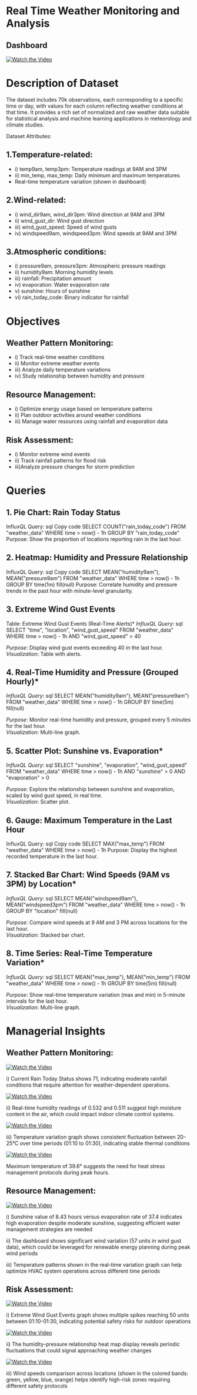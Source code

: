 # Real Time Weather Monitoring and Analysis 
## Dashboard 
[![Watch the Video](https://img.youtube.com/vi/yHxQ6yRFchk/0.jpg)](https://www.youtube.com/watch?v=yHxQ6yRFchk "Watch the Video")

# Description of Dataset

The dataset includes 70k observations, each corresponding to a specific time or day, with values for each column reflecting weather conditions at that time.
It provides a rich set of normalized and raw weather data suitable for statistical analysis and machine learning applications in meteorology and climate studies.

Dataset Attributes:

## 1.Temperature-related:

- i) temp9am, temp3pm: Temperature readings at 9AM and 3PM
- ii) min_temp, max_temp: Daily minimum and maximum temperatures
- Real-time temperature variation (shown in dashboard)

## 2.Wind-related:

- i) wind_dir9am, wind_dir3pm: Wind direction at 9AM and 3PM
- ii) wind_gust_dir: Wind gust direction
- iii) wind_gust_speed: Speed of wind gusts
- iv) windspeed9am, windspeed3pm: Wind speeds at 9AM and 3PM

## 3.Atmospheric conditions:

- i) pressure9am, pressure3pm: Atmospheric pressure readings
- ii) humidity9am: Morning humidity levels
- iii) rainfall: Precipitation amount
- iv) evaporation: Water evaporation rate
- v) sunshine: Hours of sunshine
- vi) rain_today_code: Binary indicator for rainfall


# Objectives

## Weather Pattern Monitoring:

- i) Track real-time weather conditions
- ii) Monitor extreme weather events
- iii) Analyze daily temperature variations
- iv) Study relationship between humidity and pressure

## Resource Management:

- i) Optimize energy usage based on temperature patterns
- ii) Plan outdoor activities around weather conditions
- iii) Manage water resources using rainfall and evaporation data

## Risk Assessment:

- i) Monitor extreme wind events
- ii) Track rainfall patterns for flood risk
- iii)Analyze pressure changes for storm prediction


# Queries

## 1. Pie Chart: Rain Today Status
InfluxQL Query:
sql
Copy code
SELECT COUNT("rain_today_code") 
FROM "weather_data" 
WHERE time > now() - 1h 
GROUP BY "rain_today_code"
Purpose: Show the proportion of locations reporting rain in the last hour.

## 2. Heatmap: Humidity and Pressure Relationship
InfluxQL Query:
sql
Copy code
SELECT MEAN("humidity9am"), MEAN("pressure9am") 
FROM "weather_data" 
WHERE time > now() - 1h 
GROUP BY time(1m) fill(null)
Purpose: Correlate humidity and pressure trends in the past hour with minute-level granularity.

## 3. Extreme Wind Gust Events 
Table: Extreme Wind Gust Events (Real-Time Alerts)*
*InfluxQL Query*:
sql
SELECT "time", "location", "wind_gust_speed" 
FROM "weather_data" 
WHERE time > now() - 1h 
AND "wind_gust_speed" > 40

*Purpose*: Display wind gust events exceeding 40 in the last hour.  
*Visualization*: Table with alerts.


## 4.  Real-Time Humidity and Pressure (Grouped Hourly)*
*InfluxQL Query*:
sql
SELECT MEAN("humidity9am"), MEAN("pressure9am") 
FROM "weather_data" 
WHERE time > now() - 1h 
GROUP BY time(5m) fill(null)

*Purpose*: Monitor real-time humidity and pressure, grouped every 5 minutes for the last hour.  
*Visualization*: Multi-line graph.

## 5. Scatter Plot: Sunshine vs. Evaporation*
*InfluxQL Query*:
sql
SELECT "sunshine", "evaporation", "wind_gust_speed" 
FROM "weather_data" 
WHERE time > now() - 1h 
AND "sunshine" > 0 AND "evaporation" > 0

*Purpose*: Explore the relationship between sunshine and evaporation, scaled by wind gust speed, in real time.  
*Visualization*: Scatter plot.

## 6. Gauge: Maximum Temperature in the Last Hour
InfluxQL Query:
sql
Copy code
SELECT MAX("max_temp") 
FROM "weather_data" 
WHERE time > now() - 1h
Purpose: Display the highest recorded temperature in the last hour.

## 7. Stacked Bar Chart: Wind Speeds (9AM vs 3PM) by Location*
*InfluxQL Query*:
sql
SELECT MEAN("windspeed9am"), MEAN("windspeed3pm") 
FROM "weather_data" 
WHERE time > now() - 1h 
GROUP BY "location" fill(null)

*Purpose*: Compare wind speeds at 9 AM and 3 PM across locations for the last hour.  
*Visualization*: Stacked bar chart.

## 8. Time Series: Real-Time Temperature Variation*
*InfluxQL Query*:
sql
SELECT MEAN("max_temp"), MEAN("min_temp") 
FROM "weather_data" 
WHERE time > now() - 1h 
GROUP BY time(5m) fill(null)

*Purpose*: Show real-time temperature variation (max and min) in 5-minute intervals for the last hour.  
*Visualization*: Multi-line graph.

# Managerial Insights 

## Weather Pattern Monitoring:

[![Watch the Video](https://img.youtube.com/vi/uvmCbhy4tFo/0.jpg)](https://www.youtube.com/watch?v=uvmCbhy4tFo "Rain Today Status Video")

i) Current Rain Today Status shows 71, indicating moderate rainfall conditions that require attention for weather-dependent operations.


[![Watch the Video](https://img.youtube.com/vi/ZiYp4JijVwo/0.jpg)](https://www.youtube.com/watch?v=ZiYp4JijVwo "Watch the Video")

ii) Real-time humidity readings of 0.532 and 0.511 suggest high moisture content in the air, which could impact indoor climate control systems.

[![Watch the Video](https://img.youtube.com/vi/V9WnYtqwNbw/0.jpg)](https://www.youtube.com/watch?v=V9WnYtqwNbw "Watch the Video")


iii) Temperature variation graph shows consistent fluctuation between 20-25°C over time periods (01:10 to 01:30), indicating stable thermal conditions

[![Watch the Video](https://img.youtube.com/vi/2J3XFfj8elU/0.jpg)](https://www.youtube.com/watch?v=2J3XFfj8elU "Watch the Video")

Maximum temperature of 39.6° suggests the need for heat stress management protocols during peak hours.

## Resource Management:

[![Watch the Video](https://img.youtube.com/vi/RZBKWtW4iig/0.jpg)](https://www.youtube.com/watch?v=RZBKWtW4iig "Watch Rain Today Status Video")

i) Sunshine value of 8.43 hours versus evaporation rate of 37.4 indicates high evaporation despite moderate sunshine, suggesting efficient water management strategies are needed

ii) The dashboard shows significant wind variation (57 units in wind gust data), which could be leveraged for renewable energy planning during peak wind periods

iii) Temperature patterns shown in the real-time variation graph can help optimize HVAC system operations across different time periods


## Risk Assessment:

[![Watch the Video](https://img.youtube.com/vi/LhkfP839mP8/0.jpg)](https://www.youtube.com/watch?v=LhkfP839mP8 "Watch the Video")

i) Extreme Wind Gust Events graph shows multiple spikes reaching 50 units between 01:10-01:30, indicating potential safety risks for outdoor operations

[![Watch the Video](https://img.youtube.com/vi/SC49xJftPho/0.jpg)](https://www.youtube.com/watch?v=SC49xJftPho "Watch the Video")

ii) The humidity-pressure relationship heat map display reveals periodic fluctuations that could signal approaching weather changes

[![Watch the Video](https://img.youtube.com/vi/9CejtUgxYks/0.jpg)](https://www.youtube.com/watch?v=9CejtUgxYks "Watch the Video")

iii) Wind speeds comparison across locations (shown in the colored bands: green, yellow, blue, orange) helps identify high-risk zones requiring different safety protocols








